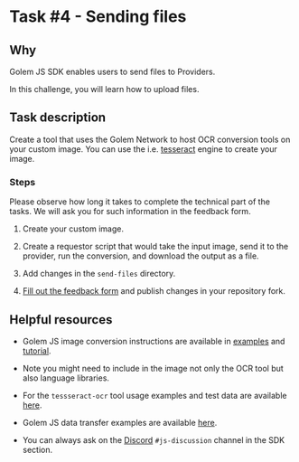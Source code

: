 # Task #4 - Sending files

## Why

Golem JS SDK enables users to send files to Providers. 

In this challenge, you will learn how to upload files.

## Task description

Create a tool that uses the Golem Network to host OCR conversion tools on your custom image. You can use the i.e. [tesseract](https://github.com/tesseract-ocr/tesseract) engine to create your image.


### Steps

Please observe how long it takes to complete the technical part of the tasks. We will ask you for such information in the feedback form.

1. Create your custom image.

2. Create a requestor script that would take the input image, send it to the provider, run the conversion, and download the output as a file.

3. Add changes in the `send-files` directory.

4. [Fill out the feedback form](./FEEDBACK.md) and publish changes in your repository fork.

## Helpful resources

- Golem JS image conversion instructions are available in [examples](https://docs.golem.network/docs/creators/javascript/examples) and [tutorial](https://docs.golem.network/docs/creators/javascript/tutorials/building-custom-image).

- Note you might need to include in the image not only the OCR tool but also language libraries.

- For the `tessseract-ocr` tool usage examples and test data are available [here](https://tesseract-ocr.github.io/tessdoc/Command-Line-Usage.html#simplest-invocation-to-ocr-an-image).

- Golem JS data transfer examples are available [here](https://docs.golem.network/docs/creators/javascript/examples/transferring-data).

- You can always ask on the [Discord](https://chat.golem.network/) `#js-discussion` channel in the SDK section.
